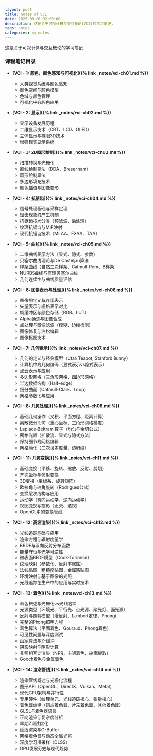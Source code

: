 ```yaml
---
layout: post
title: notes of VCI
date: 2025-09-08 02:00:00
description: 这是关于可视计算与交互概论(VCI)的学习笔记.
tags: notes
categories: my-notes
---
```


这是关于可视计算与交互概论的学习笔记

### 课程笔记目录

- **[VCI - 1: 颜色，颜色感知与可视化]({% link _notes/vci-ch01.md %})**

  - 人类视觉系统与颜色感知
  - 颜色空间与颜色模型
  - 色域与颜色管理
  - 可视化中的颜色应用

- **[VCI - 2: 显示]({% link _notes/vci-ch02.md %})**

  - 显示设备发展历程
  - 二维显示技术（CRT、LCD、OLED）
  - 立体显示与裸眼3D技术
  - 增强现实显示系统

- **[VCI - 3: 2D图形绘制]({% link _notes/vci-ch03.md %})**

  - 扫描转换与光栅化
  - 直线绘制算法（DDA、Bresenham）
  - 圆形绘制算法
  - 多边形填充技术
  - 颜色插值与图像变形

- **[VCI - 4: 抗锯齿]({% link _notes/vci-ch04.md %})**

  - 信号处理基础与采样定理
  - 锯齿现象的产生机制
  - 抗锯齿技术分类（预滤波、后处理）
  - 纹理抗锯齿与MIP映射
  - 现代抗锯齿技术（MLAA、FXAA、TAA）

- **[VCI - 5: 曲线]({% link _notes/vci-ch05.md %})**

  - 二维曲线表示方法（显式、隐式、参数）
  - 贝塞尔曲线理论与De Casteljau算法
  - 样条曲线（自然三次样条、Catmull-Rom、B样条）
  - NURBS曲线与有理贝塞尔曲线
  - 几何连续性与曲线质量评估

- **[VCI - 6: 图像表示与处理]({% link _notes/vci-ch06.md %})**

  - 图像的定义与连续表示
  - 矢量表示与栅格表示对比
  - 帧缓冲区与颜色存储（RGB、LUT）
  - Alpha通道与图像合成
  - 点处理与图像滤波（模糊、边缘检测）
  - 图像修复与泊松编辑
  - 图像抠图技术

- **[VCI - 7: 几何表示]({% link _notes/vci-ch07.md %})**

  - 几何的定义与经典模型（Utah Teapot, Stanford Bunny）
  - 计算机中的几何编码（显式表示vs隐式表示）
  - 点云表示与应用
  - 多边形网格（三角形网格、四边形网格）
  - 半边数据结构（Half-edge）
  - 细分曲面（Catmull-Clark、Loop）
  - 网格参数化与应用

- **[VCI - 8: 几何处理]({% link _notes/vci-ch08.md %})**

  - 基础几何操作（叉积、平面方程、距离计算）
  - 离散微分几何（重心坐标、三角形网格梯度）
  - Laplace-Beltrami算子（均匀与余切公式）
  - 网格光顺（扩散流、显式与隐式方法）
  - 保持细节的网格编辑
  - 网格简化（二次误差度量、边坍缩）

- **[VCI - 11: 几何变换]({% link _notes/vci-ch11.md %})**

  - 基础变换（平移、旋转、缩放、反射、剪切）
  - 齐次坐标与仿射变换
  - 3D变换（坐标系、旋转矩阵）
  - 欧拉角与轴角旋转（Rodrigues公式）
  - 变换层次结构与应用
  - 运动学（前向运动学、逆向运动学）
  - 视图变换与投影（正交、透视）
  - OpenGL中的变换管线

- **[VCI - 12: 高级渲染]({% link _notes/vci-ch12.md %})**

  - 光线追踪基础与应用
  - 渲染方程与辐射度量学
  - BRDF与双向反射分布函数
  - 能量守恒与光学可逆性
  - 微表面BRDF模型（Cook-Torrance）
  - 纹理映射（参数化、反射率属性）
  - 法线贴图、粗糙度贴图、金属感贴图
  - 环境映射与基于图像的光照
  - 光线追踪在生产中的应用与实时技术

- **[VCI - 13: 着色]({% link _notes/vci-ch13.md %})**

  - 着色概述与光栅化vs光线追踪
  - 光源类型（环境光、平行光、点光源、聚光灯、面光源）
  - 反射与照明模型（漫反射、Lambert定律、Phong）
  - 完整的Phong照明方程
  - 着色算法（平面着色、Gouraud、Phong着色）
  - 可见性问题与深度测试
  - 画家算法与Z-缓冲
  - 阴影映射与阴影计算
  - 非照相写实渲染（NPR、卡通着色、轮廓提取）
  - Gooch着色与金属着色

- **[VCI - 14: 渲染管线]({% link _notes/vci-ch14.md %})**

  - 渲染管线概述与光栅化流程
  - 图形API（OpenGL、DirectX、Vulkan、Metal）
  - 现代GPU架构与并行性
  - 专用硬件（纹理单元、光线追踪核心、张量核心）
  - 着色器编程（顶点着色器、片元着色器、其他着色器）
  - GLSL与着色器语言
  - 正向渲染与复杂度分析
  - 早期Z测试优化
  - 延迟渲染与G-Buffer
  - 网格着色器与动态全局光照
  - 深度学习超采样（DLSS）
  - GPU发展历史与现代趋势
